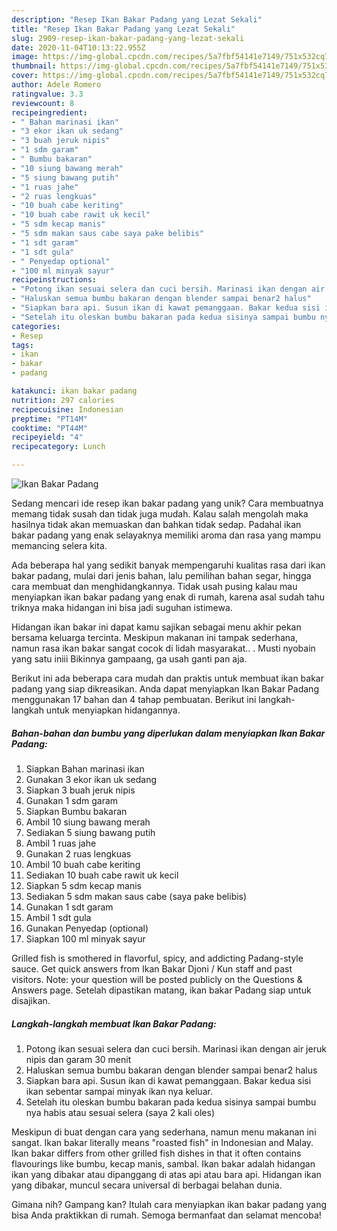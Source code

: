 ```yaml
---
description: "Resep Ikan Bakar Padang yang Lezat Sekali"
title: "Resep Ikan Bakar Padang yang Lezat Sekali"
slug: 2909-resep-ikan-bakar-padang-yang-lezat-sekali
date: 2020-11-04T10:13:22.955Z
image: https://img-global.cpcdn.com/recipes/5a7fbf54141e7149/751x532cq70/ikan-bakar-padang-foto-resep-utama.jpg
thumbnail: https://img-global.cpcdn.com/recipes/5a7fbf54141e7149/751x532cq70/ikan-bakar-padang-foto-resep-utama.jpg
cover: https://img-global.cpcdn.com/recipes/5a7fbf54141e7149/751x532cq70/ikan-bakar-padang-foto-resep-utama.jpg
author: Adele Romero
ratingvalue: 3.3
reviewcount: 8
recipeingredient:
- " Bahan marinasi ikan"
- "3 ekor ikan uk sedang"
- "3 buah jeruk nipis"
- "1 sdm garam"
- " Bumbu bakaran"
- "10 siung bawang merah"
- "5 siung bawang putih"
- "1 ruas jahe"
- "2 ruas lengkuas"
- "10 buah cabe keriting"
- "10 buah cabe rawit uk kecil"
- "5 sdm kecap manis"
- "5 sdm makan saus cabe saya pake belibis"
- "1 sdt garam"
- "1 sdt gula"
- " Penyedap optional"
- "100 ml minyak sayur"
recipeinstructions:
- "Potong ikan sesuai selera dan cuci bersih. Marinasi ikan dengan air jeruk nipis dan garam 30 menit"
- "Haluskan semua bumbu bakaran dengan blender sampai benar2 halus"
- "Siapkan bara api. Susun ikan di kawat pemanggaan. Bakar kedua sisi ikan sebentar sampai minyak ikan nya keluar."
- "Setelah itu oleskan bumbu bakaran pada kedua sisinya sampai bumbu nya habis atau sesuai selera (saya 2 kali oles)"
categories:
- Resep
tags:
- ikan
- bakar
- padang

katakunci: ikan bakar padang 
nutrition: 297 calories
recipecuisine: Indonesian
preptime: "PT14M"
cooktime: "PT44M"
recipeyield: "4"
recipecategory: Lunch

---
```



![Ikan Bakar Padang](https://img-global.cpcdn.com/recipes/5a7fbf54141e7149/751x532cq70/ikan-bakar-padang-foto-resep-utama.jpg)

Sedang mencari ide resep ikan bakar padang yang unik? Cara membuatnya memang tidak susah dan tidak juga mudah. Kalau salah mengolah maka hasilnya tidak akan memuaskan dan bahkan tidak sedap. Padahal ikan bakar padang yang enak selayaknya memiliki aroma dan rasa yang mampu memancing selera kita.

Ada beberapa hal yang sedikit banyak mempengaruhi kualitas rasa dari ikan bakar padang, mulai dari jenis bahan, lalu pemilihan bahan segar, hingga cara membuat dan menghidangkannya. Tidak usah pusing kalau mau menyiapkan ikan bakar padang yang enak di rumah, karena asal sudah tahu triknya maka hidangan ini bisa jadi suguhan istimewa.

Hidangan ikan bakar ini dapat kamu sajikan sebagai menu akhir pekan bersama keluarga tercinta. Meskipun makanan ini tampak sederhana, namun rasa ikan bakar sangat cocok di lidah masyarakat.. . Musti nyobain yang satu iniii Bikinnya gampaang, ga usah ganti pan aja.


Berikut ini ada beberapa cara mudah dan praktis untuk membuat ikan bakar padang yang siap dikreasikan. Anda dapat menyiapkan Ikan Bakar Padang menggunakan 17 bahan dan 4 tahap pembuatan. Berikut ini langkah-langkah untuk menyiapkan hidangannya.

<!--inarticleads1-->

##### Bahan-bahan dan bumbu yang diperlukan dalam menyiapkan Ikan Bakar Padang:

1. Siapkan  Bahan marinasi ikan
1. Gunakan 3 ekor ikan uk sedang
1. Siapkan 3 buah jeruk nipis
1. Gunakan 1 sdm garam
1. Siapkan  Bumbu bakaran
1. Ambil 10 siung bawang merah
1. Sediakan 5 siung bawang putih
1. Ambil 1 ruas jahe
1. Gunakan 2 ruas lengkuas
1. Ambil 10 buah cabe keriting
1. Sediakan 10 buah cabe rawit uk kecil
1. Siapkan 5 sdm kecap manis
1. Sediakan 5 sdm makan saus cabe (saya pake belibis)
1. Gunakan 1 sdt garam
1. Ambil 1 sdt gula
1. Gunakan  Penyedap (optional)
1. Siapkan 100 ml minyak sayur


Grilled fish is smothered in flavorful, spicy, and addicting Padang-style sauce. Get quick answers from Ikan Bakar Djoni / Kun staff and past visitors. Note: your question will be posted publicly on the Questions &amp; Answers page. Setelah dipastikan matang, ikan bakar Padang siap untuk disajikan. 

<!--inarticleads2-->

##### Langkah-langkah membuat Ikan Bakar Padang:

1. Potong ikan sesuai selera dan cuci bersih. Marinasi ikan dengan air jeruk nipis dan garam 30 menit
1. Haluskan semua bumbu bakaran dengan blender sampai benar2 halus
1. Siapkan bara api. Susun ikan di kawat pemanggaan. Bakar kedua sisi ikan sebentar sampai minyak ikan nya keluar.
1. Setelah itu oleskan bumbu bakaran pada kedua sisinya sampai bumbu nya habis atau sesuai selera (saya 2 kali oles)


Meskipun di buat dengan cara yang sederhana, namun menu makanan ini sangat. Ikan bakar literally means &#34;roasted fish&#34; in Indonesian and Malay. Ikan bakar differs from other grilled fish dishes in that it often contains flavourings like bumbu, kecap manis, sambal. Ikan bakar adalah hidangan ikan yang dibakar atau dipanggang di atas api atau bara api. Hidangan ikan yang dibakar, muncul secara universal di berbagai belahan dunia. 

Gimana nih? Gampang kan? Itulah cara menyiapkan ikan bakar padang yang bisa Anda praktikkan di rumah. Semoga bermanfaat dan selamat mencoba!
